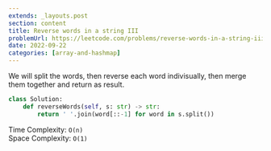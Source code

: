 ```yaml
---
extends: _layouts.post
section: content
title: Reverse words in a string III
problemUrl: https://leetcode.com/problems/reverse-words-in-a-string-iii/
date: 2022-09-22
categories: [array-and-hashmap]
---
```


We will split the words, then reverse each word indivisually, then merge them together and return as result.

```python
class Solution:
    def reverseWords(self, s: str) -> str:
        return ' '.join(word[::-1] for word in s.split())
```

Time Complexity: `O(n)` <br/>
Space Complexity: `O(1)`